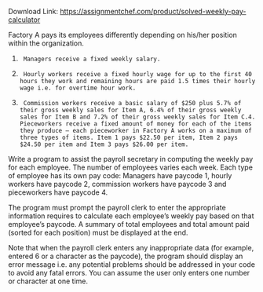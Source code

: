 Download Link: https://assignmentchef.com/product/solved-weekly-pay-calculator
<br>
<p class="ui header product-top-header" title="Program to assist the payroll secretary in computing the weekly pay Solution"> Factory A pays its employees differently depending on his/her position within the organization.

1.      Managers receive a fixed weekly salary.

2.      Hourly workers receive a fixed hourly wage for up to the first 40 hours they work and remaining hours are paid 1.5 times their hourly wage i.e. for overtime hour work.

3.      Commission workers receive a basic salary of $250 plus 5.7% of their gross weekly sales for Item A, 6.4% of their gross weekly sales for Item B and 7.2% of their gross weekly sales for Item C.4.      Pieceworkers receive a fixed amount of money for each of the items they produce – each pieceworker in Factory A works on a maximum of three types of items. Item 1 pays $22.50 per item, Item 2 pays $24.50 per item and Item 3 pays $26.00 per item.

Write a program to assist the payroll secretary in computing the weekly pay for each employee. The number of employees varies each week. Each type of employee has its own pay code: Managers have paycode 1, hourly workers have paycode 2, commission workers have paycode 3 and pieceworkers have paycode 4.

The program must prompt the payroll clerk to enter the appropriate information requires to calculate each employee’s weekly pay based on that employee’s paycode. A summary of total employees and total amount paid (sorted for each position) must be displayed at the end.

Note that when the payroll clerk enters any inappropriate data (for example, entered 6 or a character as the paycode), the program should display an error message i.e. any potential problems should be addressed in your code to avoid any fatal errors. You can assume the user only enters one number or character at one time.